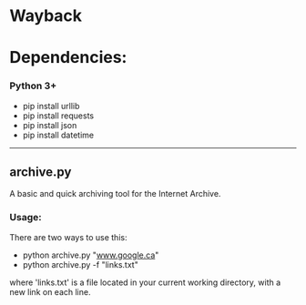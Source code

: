 # Wayback

# Dependencies:
### Python 3+
* pip install urllib
* pip install requests
* pip install json
* pip install datetime

---

## archive.py

A basic and quick archiving tool for the Internet Archive.

### Usage:

There are two ways to use this:

- python archive.py "www.google.ca"
- python archive.py -f "links.txt"

where 'links.txt' is a file located in your current working directory, with a new link on each line.
